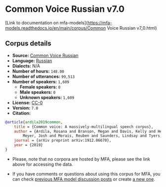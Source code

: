 
# Common Voice Russian v7.0

[Link to documentation on mfa-models](https://mfa-models.readthedocs.io/en/main/corpus/Common Voice Russian v7_0.html)

## Corpus details

- **Source:** [Common Voice Russian](https://voice.mozilla.org/en/datasets)
- **Language:** [Russian](https://en.wikipedia.org/wiki/Russian_language)
- **Dialects:** N/A
- **Number of hours:** `148.00`
- **Number of utterances:** `99,513`
- **Number of speakers:** `1,609`
  - **Female speakers:** `0`
  - **Male speakers:** `0`
  - **Unknown speakers:** `1,609`
- **License:** [CC-0](https://creativecommons.org/publicdomain/zero/1.0/)
- **Version:** `7.0`
- **Citation:**
```bibtex
@article{ardila2019common,
	title = {Common voice: A massively-multilingual speech corpus},
	author = {Ardila, Rosana and Branson, Megan and Davis, Kelly and Henretty, Michael and Kohler, Michael and
		Meyer, Josh and Morais, Reuben and Saunders, Lindsay and Tyers, Francis M and Weber, Gregor},
	journal = {arXiv preprint arXiv:1912.06670},
	year = {2019}
}
```

- Please, note that no corpora are hosted by MFA, please see the link above for accessing the data.

- If you have comments or questions about using this corpus for MFA, you can check [previous MFA model discussion posts](https://github.com/MontrealCorpusTools/mfa-models/discussions?discussions_q=Common+Voice+Russian+v7.0) or create [a new one](https://github.com/MontrealCorpusTools/mfa-models/discussions/new).

